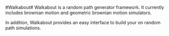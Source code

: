 #Walkabout#
Walkabout is a random path generator framework. It currently includes brownian motion and geometric brownian motion simulators.

In addition, Walkabout provides an easy interface to build your on random path simulations.
